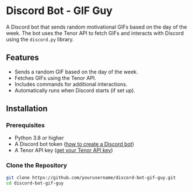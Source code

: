 # Discord Bot - GIF Guy

A Discord bot that sends random motivational GIFs based on the day of the week. The bot uses the Tenor API to fetch GIFs and interacts with Discord using the `discord.py` library.

## Features

- Sends a random GIF based on the day of the week.
- Fetches GIFs using the Tenor API.
- Includes commands for additional interactions.
- Automatically runs when Discord starts (if set up).

## Installation

### Prerequisites

- Python 3.8 or higher
- A Discord bot token ([how to create a Discord bot](https://discordpy.readthedocs.io/en/stable/discord.html))
- A Tenor API key ([get your Tenor API key](https://tenor.com/gifapi))

### Clone the Repository

```bash
git clone https://github.com/yourusername/discord-bot-gif-guy.git
cd discord-bot-gif-guy
